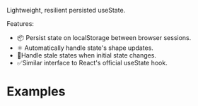 Lightweight, resilient persisted useState.

Features:

- 📦 Persist state on localStorage between browser sessions.
- ⚛️ Automatically handle state's shape updates.
- 🔄Handle stale states when initial state changes.
- ✅Similar interface to React's official useState hook.


# Examples